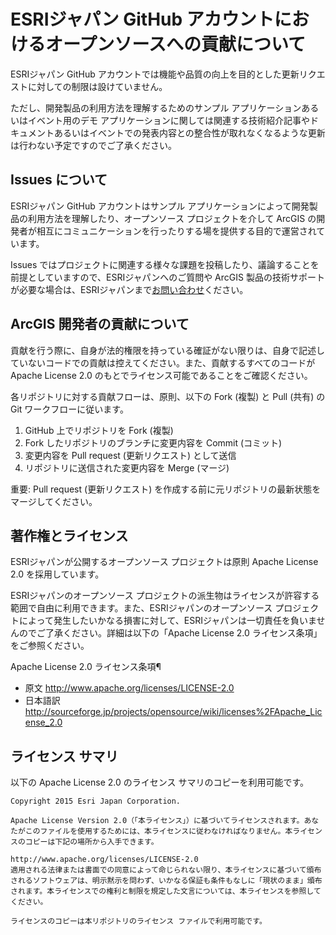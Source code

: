 ESRIジャパン GitHub アカウントにおけるオープンソースへの貢献について
=========================================

ESRIジャパン GitHub アカウントでは機能や品質の向上を目的とした更新リクエストに対しての制限は設けていません。

ただし、開発製品の利用方法を理解するためのサンプル アプリケーションあるいはイベント用のデモ アプリケーションに関しては関連する技術紹介記事やドキュメントあるいはイベントでの発表内容との整合性が取れなくなるような更新は行わない予定ですのでご了承ください。

Issues について
------

ESRIジャパン GitHub アカウントはサンプル アプリケーションによって開発製品の利用方法を理解したり、オープンソース プロジェクトを介して ArcGIS の開発者が相互にコミュニケーションを行ったりする場を提供する目的で運営されています。

Issues ではプロジェクトに関連する様々な課題を投稿したり、議論することを前提としていますので、ESRIジャパンへのご質問や ArcGIS 製品の技術サポートが必要な場合は、ESRIジャパンまで[お問い合わせ](https://www.esrij.com/contact/)ください。

ArcGIS 開発者の貢献について
------------

貢献を行う際に、自身が法的権限を持っている確証がない限りは、自身で記述していないコードでの貢献は控えてください。また、貢献するすべてのコードが Apache License 2.0 のもとでライセンス可能であることをご確認ください。

各リポジトリに対する貢献フローは、原則、以下の Fork (複製) と Pull (共有) の Git ワークフローに従います。

 1. GitHub 上でリポジトリを Fork (複製)
 2. Fork したリポジトリのブランチに変更内容を Commit (コミット)
 3. 変更内容を Pull request (更新リクエスト) として送信
 4. リポジトリに送信された変更内容を Merge (マージ)

重要: Pull request (更新リクエスト) を作成する前に元リポジトリの最新状態をマージしてください。

著作権とライセンス
-----------------------

ESRIジャパンが公開するオープンソース プロジェクトは原則 Apache License 2.0 を採用しています。

ESRIジャパンのオープンソース プロジェクトの派生物はライセンスが許容する範囲で自由に利用できます。また、ESRIジャパンのオープンソース プロジェクトによって発生したいかなる損害に対して、ESRIジャパンは一切責任を負いませんのでご了承ください。詳細は以下の「Apache License 2.0 ライセンス条項」をご参照ください。

Apache License 2.0 ライセンス条項¶

* 原文 http://www.apache.org/licenses/LICENSE-2.0
* 日本語訳 http://sourceforge.jp/projects/opensource/wiki/licenses%2FApache_License_2.0

ライセンス サマリ
-----------------------

以下の Apache License 2.0 のライセンス サマリのコピーを利用可能です。

```
Copyright 2015 Esri Japan Corporation.

Apache License Version 2.0（「本ライセンス」）に基づいてライセンスされます。あなたがこのファイルを使用するためには、本ライセンスに従わなければなりません。本ライセンスのコピーは下記の場所から入手できます。

http://www.apache.org/licenses/LICENSE-2.0
適用される法律または書面での同意によって命じられない限り、本ライセンスに基づいて頒布されるソフトウェアは、明示黙示を問わず、いかなる保証も条件もなしに「現状のまま」頒布されます。本ライセンスでの権利と制限を規定した文言については、本ライセンスを参照してください。

ライセンスのコピーは本リポジトリのライセンス ファイルで利用可能です。
```
